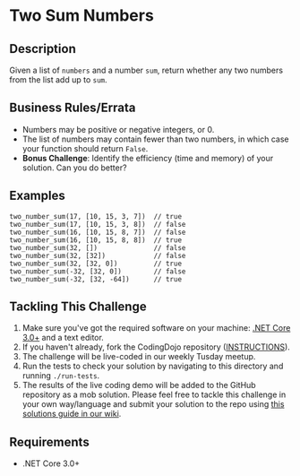 # Two Sum Numbers

## Description

Given a list of `numbers` and a number `sum`, return whether any two numbers from the list add up to `sum`.

## Business Rules/Errata

- Numbers may be positive or negative integers, or 0.
- The list of numbers may contain fewer than two numbers, in which case your function should return `False`.
- **Bonus Challenge**: Identify the efficiency (time and memory) of your solution. Can you do better?

## Examples

```
two_number_sum(17, [10, 15, 3, 7])  // true
two_number_sum(17, [10, 15, 3, 8])  // false
two_number_sum(16, [10, 15, 8, 7])  // false
two_number_sum(16, [10, 15, 8, 8])  // true
two_number_sum(32, [])              // false
two_number_sum(32, [32])            // false
two_number_sum(32, [32, 0])         // true
two_number_sum(-32, [32, 0])        // false
two_number_sum(-32, [32, -64])      // true
```

## Tackling This Challenge
1. Make sure you've got the required software on your machine: [.NET Core 3.0+](https://dotnet.microsoft.com/download) and a text editor.
2. If you haven't already, fork the CodingDojo repository ([INSTRUCTIONS](https://docs.github.com/en/github/getting-started-with-github/fork-a-repo)).
3. The challenge will be live-coded in our weekly Tusday meetup.
4. Run the tests to check your solution by navigating to this directory and running `./run-tests`.
5. The results of the live coding demo will be added to the GitHub repository as a mob solution. Please feel free to tackle this challenge in your own way/language and submit your solution to the repo using [this solutions guide in our wiki](https://github.com/codeconnector/CodingDojo/wiki#solutions).

## Requirements

- .NET Core 3.0+
